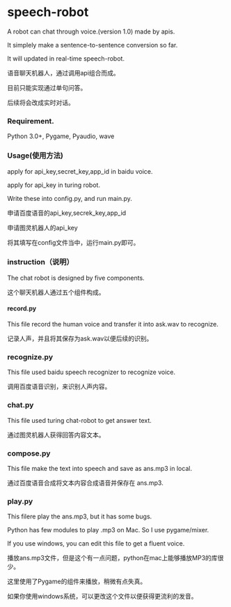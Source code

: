 # speech-robot
A robot can chat through  voice.(version 1.0) made by apis.

It simplely make a sentence-to-sentence conversion so far.

It will updated in real-time speech-robot.

语音聊天机器人，通过调用api组合而成。

目前只能实现通过单句问答。

后续将会改成实时对话。

### Requirement.
Python 3.0+, Pygame, Pyaudio, wave

### Usage(使用方法)
apply for api_key,secret_key,app_id in baidu voice.

apply for api_key in turing robot.

Write these into config.py, and run main.py.

申请百度语音的api_key,secrek_key,app_id

申请图灵机器人的api_key

将其填写在config文件当中，运行main.py即可。

### instruction（说明）

The chat robot is designed by five components.

这个聊天机器人通过五个组件构成。

####  record.py
This file record the human voice and transfer it into ask.wav to recognize.

记录人声，并且将其保存为ask.wav以便后续的识别。

### recognize.py
This file used baidu speech recognizer to recognize voice.

调用百度语音识别，来识别人声内容。

### chat.py
This file used turing chat-robot to get answer text.

通过图灵机器人获得回答内容文本。


### compose.py
This file make the text into speech and save as ans.mp3 in local.

通过百度语音合成将文本内容合成语音并保存在 ans.mp3.

### play.py
This filere play the ans.mp3, but it has some bugs. 

Python has few modules to play .mp3 on Mac. So I use pygame/mixer.

If you use windows, you can edit this file to get a fluent voice.

播放ans.mp3文件，但是这个有一点问题，python在mac上能够播放MP3的库很少。

这里使用了Pygame的组件来播放，稍微有点失真。

如果你使用windows系统，可以更改这个文件以便获得更流利的发音。
